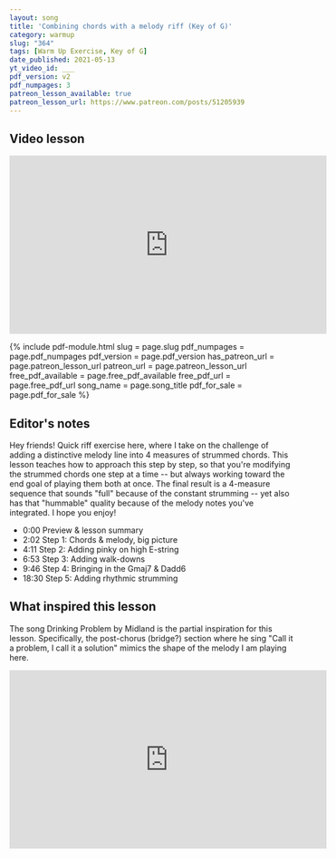 ```yaml
---
layout: song
title: 'Combining chords with a melody riff (Key of G)'
category: warmup
slug: "364"
tags: [Warm Up Exercise, Key of G]
date_published: 2021-05-13
yt_video_id: ___
pdf_version: v2
pdf_numpages: 3
patreon_lesson_available: true
patreon_lesson_url: https://www.patreon.com/posts/51205939
---
```



<!-- pdf_for_sale: https://gum.co/jLmfB -->



## Video lesson

<iframe width="560" height="315" src="https://www.youtube.com/embed/b_oMeko1A1g" frameborder="0" allow="accelerometer; autoplay; encrypted-media; gyroscope; picture-in-picture" allowfullscreen></iframe>

{% include pdf-module.html slug = page.slug pdf_numpages = page.pdf_numpages pdf_version = page.pdf_version has_patreon_url = page.patreon_lesson_url patreon_url = page.patreon_lesson_url free_pdf_available = page.free_pdf_available free_pdf_url = page.free_pdf_url song_name = page.song_title pdf_for_sale = page.pdf_for_sale %}

## Editor's notes

Hey friends! Quick riff exercise here, where I take on the challenge of adding a distinctive melody line into 4 measures of strummed chords. This lesson teaches how to approach this step by step, so that you're modifying the strummed chords one step at a time -- but always working toward the end goal of playing them both at once. The final result is a 4-measure sequence that sounds "full" because of the constant strumming -- yet also has that "hummable" quality because of the melody notes you've integrated. I hope you enjoy!

- 0:00 Preview & lesson summary
- 2:02 Step 1: Chords & melody, big picture
- 4:11 Step 2: Adding pinky on high E-string
- 6:53 Step 3: Adding walk-downs
- 9:46 Step 4: Bringing in the Gmaj7 & Dadd6
- 18:30 Step 5: Adding rhythmic strumming

## What inspired this lesson

The song Drinking Problem by Midland is the partial inspiration for this lesson. Specifically, the post-chorus (bridge?) section where he sing "Call it a problem, I call it a solution" mimics the shape of the melody I am playing here.

<iframe width="560" height="315" src="https://www.youtube.com/embed/J1Ys-D-TV6k" frameborder="0" allow="accelerometer; autoplay; encrypted-media; gyroscope; picture-in-picture" allowfullscreen></iframe>
